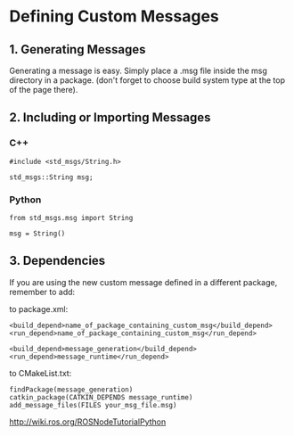 # Defining Custom Messages

## 1. Generating Messages
Generating a message is easy. Simply place a .msg file inside the msg directory in a package.  (don't forget to choose build system type at the top of the page there). 

## 2. Including or Importing Messages
### C++
```
#include <std_msgs/String.h>

std_msgs::String msg;
```

### Python
```
from std_msgs.msg import String

msg = String()
```

## 3. Dependencies
If you are using the new custom message defined in a different package, remember to add:

to package.xml:
```
<build_depend>name_of_package_containing_custom_msg</build_depend>
<run_depend>name_of_package_containing_custom_msg</run_depend>
```
```
<build_depend>message_generation</build_depend>
<run_depend>message_runtime</run_depend>
```
to CMakeList.txt: 
```
findPackage(message_generation)
catkin_package(CATKIN_DEPENDS message_runtime)
add_message_files(FILES your_msg_file.msg)
```

http://wiki.ros.org/ROSNodeTutorialPython